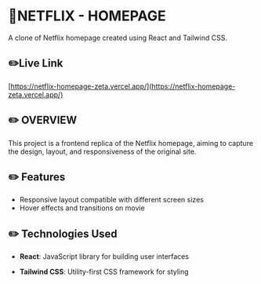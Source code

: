 # 📎NETFLIX - HOMEPAGE
A clone of Netflix homepage created using React and Tailwind CSS.

## ✏️Live Link
[https://netflix-homepage-zeta.vercel.app/](https://netflix-homepage-zeta.vercel.app/)

## ✏️ OVERVIEW 
This project is a frontend replica of the Netflix homepage, aiming to capture the design, layout, and responsiveness of the original site.

## ✏️ Features
- Responsive layout compatible with different screen sizes
- Hover effects and transitions on movie 

## ✏️ Technologies Used
- <b>React</b>: JavaScript library for building user interfaces

- <b>Tailwind CSS</b>: Utility-first CSS framework for styling


